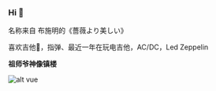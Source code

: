 ### Hi  👋

<!--
**KAWATAAAAAA/KAWATAAAAAA** is a ✨ _special_ ✨ repository because its `README.md` (this file) appears on your GitHub profile.

Here are some ideas to get you started:

- 🔭 I’m currently working on ...
- 🌱 I’m currently learning ...
- 👯 I’m looking to collaborate on ...
- 🤔 I’m looking for help with ...
- 💬 Ask me about ...
- 📫 How to reach me: ...
- 😄 Pronouns: ...
- ⚡ Fun fact: ...
-->


名称来自 布施明的《薔薇より美しい》

喜欢吉他🎸，指弹、最近一年在玩电吉他，AC/DC，Led Zeppelin


**祖师爷神像镇楼**

![alt vue](https://s1.ax1x.com/2023/01/19/pS8UbTA.png)


